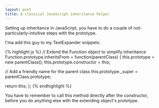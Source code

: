 ```yaml
---
layout: post
title: A classical JavaScript inheritance helper
---
```


<p class="lead">Setting up inheritance in JavaScript, you have to do a couple of not-particularly-intuitive steps with the prototype.</p>

I'ma add this guy to my TextExpander snippets:

{% highlight js %}
// Extend the Function object to simplify inheritance
Function.prototype.inheritsFrom = function(parentClass) {
  this.prototype = new parentClass();
  this.prototype.constructor = this;

  // Add a friendly name for the parent class
  this.prototype._super = parentClass.prototype;

  return this;
};
{% endhighlight %}

You have to remember to call this method directly after the constructor, before you do anything else with the extending object's prototype.
